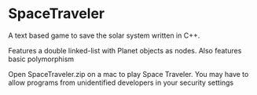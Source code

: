 # SpaceTraveler
A text based game to save the solar system written in C++.

Features a double linked-list with Planet objects as nodes.  Also features basic polymorphism 

Open SpaceTraveler.zip on a mac to play Space Traveler. 
You may have to allow programs from unidentified developers in your security settings
